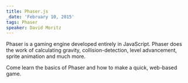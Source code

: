 ```yaml
---
title: Phaser.js
_date: 'February 10, 2015'
tags: Phaser
speaker: David Moritz
---
```


Phaser is a gaming engine developed entirely in JavaScript. Phaser does the
work of calculating gravity, collision-detection, level advancement, sprite
animation and much more.

Come learn the basics of Phaser and how to make a quick, web-based game.
